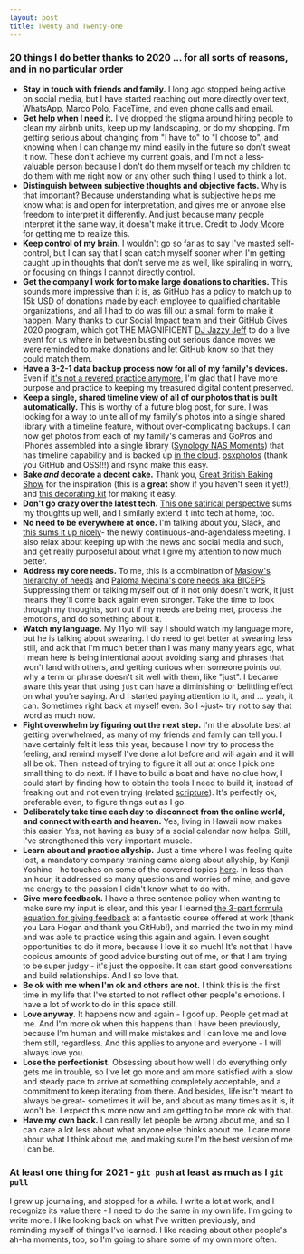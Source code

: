 ```yaml
---
layout: post
title: Twenty and Twenty-one
---
```


### 20 things I do better thanks to 2020 … for all sorts of reasons, and in no particular order

* **Stay in touch with friends and family.** I long ago stopped being active on social media, but I have started reaching out more directly over text, WhatsApp, Marco Polo, FaceTime, and even phone calls and email.
* **Get help when I need it.** I've dropped the stigma around hiring people to clean my airbnb units, keep up my landscaping, or do my shopping. I'm getting serious about changing from "I have to" to "I choose to", and knowing when I can change my mind easily in the future so don't sweat it now. These don't achieve my current goals, and I'm not a less-valuable person because I don't do them myself or teach my children to do them with me right now or any other such thing I used to think a lot.
* **Distinguish between subjective thoughts and objective facts.** Why is that important? Because understanding what is subjective helps me know what is and open for interpretation, and gives me or anyone else freedom to interpret it differently. And just because many people interpret it the same way, it doesn't make it true. Credit to [Jody Moore](https://jodymoore.com/114-circumstances-neutral/) for getting me to realize this.
* **Keep control of my brain.** I wouldn't go so far as to say I've masted self-control, but I can say that I scan catch myself sooner when I'm getting caught up in thoughts that don't serve me as well, like spiraling in worry, or focusing on things I cannot directly control. 
* **Get the company I work for to make large donations to charities.** This sounds more impressive than it is, as GitHub has a policy to match up to 15k USD of donations made by each employee to qualified charitable organizations, and all I had to do was fill out a small form to make it happen. Many thanks to our Social Impact team and their GitHub Gives 2020 program, which got THE MAGNIFICENT [DJ Jazzy Jeff](http://www.djjazzyjeff.com/) to do a live event for us where in between busting out serious dance moves we were reminded to make donations and let GitHub know so that they could match them. 
* **Have a 3-2-1 data backup process now for all of my family's devices.** Even if [it's not a revered practice anymore](https://www.unitrends.com/blog/3-2-1-backup-sucks), I'm glad that I have more purpose and practice to keeping my treasured digital content preserved.
* **Keep a single, shared timeline view of all of our photos that is built automatically.** This is worthy of a future blog post, for sure. I was looking for a way to unite all of my family's photos into a single shared library with a timeline feature, without over-complicating backups. I can now get photos from each of my family's cameras and GoPros and iPhones assembled into a single library ([Synology NAS Moments](https://www.synology.com/en-us/dsm/feature/moments)) that has timeline capability and is backed up [in the cloud](https://c2.synology.com/). [osxphotos](https://github.com/RhetTbull/osxphotos) (thank you GitHub and OSS!!!) and rsync make this easy. 
* **Bake _and_ decorate a decent cake.** Thank you, [Great British Baking Show](https://www.pbs.org/show/great-british-baking-show/) for the inspiration (this is a **great** show if you haven't seen it yet!), and [this decorating kit](https://www.amazon.com/gp/product/B07T4NMBC9/ref=ppx_yo_dt_b_search_asin_title?ie=UTF8&psc=1) for making it easy.
* **Don't go crazy over the latest tech.** [This one satirical perspective](
https://www.reddit.com/r/programming/comments/k0tbcc/we_rewrote_everything_in_hotlang_and_our_startup/) sums my thoughts up well, and I similarly extend it into tech at home, too.
* **No need to be everywhere at once.** I'm talking about you, Slack, and [this sums it up nicely](https://basecamp.com/guides/group-chat-problems)- the newly continuous-and-agendaless meeting. I also relax about keeping up with the news and social media and such, and get really purposeful about what I give my attention to now much better.
* **Address my core needs.** To me, this is a combination of [Maslow's hierarchy of needs](https://www.simplypsychology.org/maslow.html) and [Paloma Medina's core needs aka BICEPS](https://www.palomamedina.com/biceps) Suppressing them or talking myself out of it not only doesn't work, it just means they'll come back again even stronger. Take the time to look through my thoughts, sort out if my needs are being met, process the emotions, and do something about it. 
* **Watch my language.** My 11yo will say I should watch my language more, but he is talking about swearing. I do need to get better at swearing less still, and ack that I'm much better than I was many many years ago, what I mean here is being intentional about avoiding slang and phrases that won't land with others, and getting curious when someone points out why a term or phrase doesn't sit well with them, like "just". I became aware this year that using `just` can have a diminishing or belittling effect on what you're saying. And I started paying attention to it, and … yeah, it can. Sometimes right back at myself even. So I ~just~ try not to say that word as much now.
* **Fight overwhelm by figuring out the next step.** I'm the absolute best at getting overwhelmed, as many of my friends and family can tell you. I have certainly felt it less this year,  because I now try to process the feeling, and remind myself I've done a lot before and will again and it will all be ok. Then instead of trying to figure it all out at once I pick one small thing to do next. If I have to build a boat and have no clue how, I could start by finding how to obtain the tools I need to build it, instead of freaking out and not even trying (related [scripture](https://www.churchofjesuschrist.org/study/scriptures/bofm/1-ne/17.p9?lang=eng#p9])). It's perfectly ok, preferable even, to figure things out as I go.
* **Deliberately take time each day to disconnect from the online world, and connect with earth and heaven.** Yes, living in Hawaii now makes this easier. Yes, not having as busy of a social calendar now helps. Still, I've strengthened this very important muscle.
* **Learn about and practice allyship.** Just a time where I was feeling quite lost, a mandatory company training came along about allyship, by Kenji Yoshino--he touches on some of the covered topics [here](https://www.goodwinlaw.com/publications/2020/07/07_20-allyship-growing-from-mistakes). In less than an hour, it addressed so many questions and worries of mine, and gave me energy to the passion I didn't know what to do with.
* **Give more feedback.**  I have a three sentence policy when wanting to make sure my input is clear, and this year I learned [the 3-part formula equation for giving feedback](https://larahogan.me/blog/feedback-equation/) at a fantastic course offered at work (thank you Lara Hogan and thank you GitHub!), and married the two in my mind and was able to practice using this again and again. I even sought opportunities to do it more, because I love it so much! It's not that I have copious amounts of good advice bursting out of me, or that I am trying to be super judgy - it's just the opposite. It can start good conversations and build relationships. And I so love that.
* **Be ok with me when I'm ok and others are not.** I think this is the first time in my life that I've started to not reflect other people's emotions. I have a lot of work to do in this space still.
* **Love anyway.** It happens now and again - I goof up. People get mad at me. And I'm more ok when this happens than I have been previously, because I'm human and will make mistakes and I can love me and love them still, regardless. And this applies to anyone and everyone - I will always love you.
* **Lose the perfectionist.** Obsessing about how well I do everything only gets me in trouble, so I've let go more and am more satisfied with a slow and steady pace to arrive at something completely acceptable, and a commitment to keep iterating from there. And besides, life isn't meant to always be great- sometimes it will be, and about as many times as it is, it won't be. I expect this more now and am getting to be more ok with that.
* **Have my own back.** I can really let people be wrong about me, and so I can care a lot less about what anyone else thinks about me. I care more about what I think about me, and making sure I'm the best version of me I can be.

### At least one thing for 2021 - `git push` at least as much as I `git pull`
I grew up journaling, and stopped for a while. I write a lot at work, and I recognize its value there - I need to do the same in my own life. I'm going to write more. I like looking back on what I've written previously, and reminding myself of things I've learned. I like reading about other people's ah-ha moments, too, so I'm going to share some of my own more often. 

